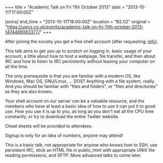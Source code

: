 +++
title = "Academic Talk on Fri 11th October 2013"
date = "2013-10-11T17:00:00Z"

[extra]
end_time = "2013-10-11T18:00:00Z"
location = "B2.02"
original = "https://uwcs.co.uk/events/academic-talk-on-fri-11th-october-2013-1474489083377/"
+++

After joining the society you get a free shell account (after requesting; [info](http://uwcs.co.uk/cms/about/services/hosting/member/)).

This talk aims to get you up to scratch on logging in, basic usage of your account, a little about how to host a webpage, file transfer, and then about IRC and how to listen to IRC persistently without leaving your computer on all the time.

The only prerequisite is that you are familiar with a modern OS, like Windows, Mac OS, GNU/Linux, ... DOS? Anything with a file system, really. And you should be familiar with "files and folders", or "files and directories" as they are also known.

Your shell account on our server can be a valuable resource, and the members who have at least a basic idea of how to use it can put it to good use. How you use it is up to you, as long as you don't eat all the CPU time constantly, or try to download the entire Twitter website.

Cheat sheets will be provided to attendees.

Signup is only for an idea of numbers, anyone may attend\!

This is a basic talk, not appropriate for anyone who knows how to SSH, use persistent IRC, stick an HTML file in public\_html with appropriate UNIX file reading permissions, and SFTP. More advanced talks to come later.

